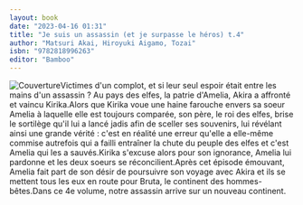 ```yaml
---
layout: book
date: "2023-04-16 01:31"
title: "Je suis un assassin (et je surpasse le héros) t.4"
author: "Matsuri Akai, Hiroyuki Aigamo, Tozai"
isbn: "9782818996263"
editor: "Bamboo"
---
```

![Couverture](/img/9782818996263.jpg)Victimes d'un complot, et si leur seul espoir était entre les mains d'un assassin ?    Au pays des elfes, la patrie d'Amelia, Akira a affronté et vaincu Kirika.Alors que Kirika voue une haine farouche envers sa soeur Amelia à laquelle elle est toujours comparée, son père, le roi des elfes, brise le sortilège qu'il lui a lancé jadis afin de sceller ses souvenirs, lui révélant ainsi une grande vérité : c'est en réalité une erreur qu'elle a elle-même commise autrefois qui a failli entraîner la chute du peuple des elfes et c'est Amelia qui les a sauvés.Kirika s'excuse alors pour son ignorance, Amelia lui pardonne et les deux soeurs se réconcilient.Après cet épisode émouvant, Amelia fait part de son désir de poursuivre son voyage avec Akira et ils se mettent tous les eux en route pour Bruta, le continent des hommes-bêtes.Dans ce 4e volume, notre assassin arrive sur un nouveau continent.